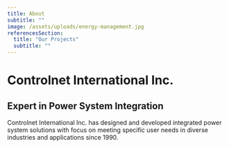 ```yaml
---
title: About
subtitle: ""
image: /assets/uploads/energy-management.jpg
referencesSection:
  title: "Our Projects"
  subtitle: ""
---
```


# Controlnet International Inc.

## Expert in Power System Integration

Controlnet International Inc. has designed and developed integrated power system solutions with focus on meeting specific user needs in diverse industries and applications since 1990.
